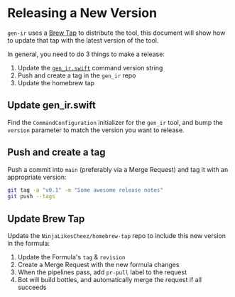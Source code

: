 # Releasing a New Version

`gen-ir` uses a [Brew Tap](https://docs.brew.sh/Taps) to distribute the tool, this document will show how to update that tap with the latest version of the tool.

In general, you need to do 3 things to make a release:

1. Update the [`gen_ir.swift`](../Sources/gen-ir/gen_ir.swift) command version string
2. Push and create a tag in the `gen_ir` repo
3. Update the homebrew tap

## Update gen_ir.swift

Find the `CommandConfiguration` initializer for the `gen_ir` tool, and bump the `version` parameter to match the version you want to release.

## Push and create a tag

Push a commit into `main` (preferably via a Merge Request) and tag it with an appropriate version:

```bash
git tag -a "v0.1" -m "Some awesome release notes"
git push --tags
```

## Update Brew Tap

Update the `NinjaLikesCheez/homebrew-tap` repo to include this new version in the formula:

1. Update the Formula's `tag` & `revision`
2. Create a Merge Request with the new formula changes
3. When the pipelines pass, add `pr-pull` label to the request
4. Bot will build bottles, and automatically merge the request if all succeeds